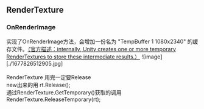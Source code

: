 ## RenderTexture
### OnRenderImage
实现了OnRenderImage方法，会增加一份名为 "TempBuffer 1 1080x2340" 的缓存文件。[（官方描述：internally, Unity creates one or more temporary RenderTextures to store these intermediate results.）](https://docs.unity.cn/cn/current/ScriptReference/MonoBehaviour.OnRenderImage.html)
![image][./1677826512905.jpg]
</br></br>
RenderTexture 用完一定要Release</br>
new出来的用 rt.Release();</br>
通过RenderTexture.GetTemporary()获取的调用RenderTexture.ReleaseTemporary(rt); </br>
